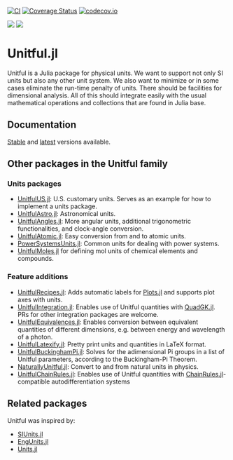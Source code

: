 [![CI](https://github.com/PainterQubits/Unitful.jl/workflows/CI/badge.svg)](https://github.com/PainterQubits/Unitful.jl/actions?query=workflow%3ACI)
[![Coverage Status](https://coveralls.io/repos/github/PainterQubits/Unitful.jl/badge.svg?branch=master)](https://coveralls.io/github/PainterQubits/Unitful.jl?branch=master)
[![codecov.io](https://codecov.io/github/PainterQubits/Unitful.jl/coverage.svg?branch=master)](https://codecov.io/github/PainterQubits/Unitful.jl?branch=master)

[![](https://img.shields.io/badge/docs-stable-blue.svg)](https://PainterQubits.github.io/Unitful.jl/stable)
[![](https://img.shields.io/badge/docs-dev-blue.svg)](https://PainterQubits.github.io/Unitful.jl/dev)

# Unitful.jl

Unitful is a Julia package for physical units. We want to support not only
SI units but also any other unit system. We also want to minimize or in some
cases eliminate the run-time penalty of units. There should be facilities
for dimensional analysis. All of this should integrate easily with the usual
mathematical operations and collections that are found in Julia base.

## Documentation

[Stable](http://PainterQubits.github.io/Unitful.jl/stable) and
[latest](https://PainterQubits.github.io/Unitful.jl/latest) versions available.

## Other packages in the Unitful family

### Units packages

- [UnitfulUS.jl](https://github.com/PainterQubits/UnitfulUS.jl): U.S. customary units. Serves as an example for how to implement a units
  package.
- [UnitfulAstro.jl](https://github.com/mweastwood/UnitfulAstro.jl): Astronomical units.
- [UnitfulAngles.jl](https://github.com/yakir12/UnitfulAngles.jl): More angular units, additional trigonometric functionalities, and clock-angle conversion.
- [UnitfulAtomic.jl](https://github.com/sostock/UnitfulAtomic.jl): Easy conversion from and to atomic units.
- [PowerSystemsUnits.jl](https://github.com/invenia/PowerSystemsUnits.jl): Common units for dealing with power systems.
- [UnitfulMoles.jl](https://github.com/rafaqz/UnitfulMoles.jl) for defining mol units of chemical elements and compounds.

### Feature additions

- [UnitfulRecipes.jl](https://github.com/jw3126/UnitfulRecipes.jl): Adds automatic labels for [Plots.jl](https://github.com/JuliaPlots/Plots.jl) and supports plot axes with units. 
- [UnitfulIntegration.jl](https://github.com/PainterQubits/UnitfulIntegration.jl): Enables use of Unitful quantities with [QuadGK.jl](https://github.com/JuliaMath/QuadGK.jl). PRs for other integration packages are welcome.
- [UnitfulEquivalences.jl](https://github.com/sostock/UnitfulEquivalences.jl): Enables conversion between equivalent quantities of different dimensions, e.g. between energy and wavelength of a photon.
- [UnitfulLatexify.jl](https://github.com/gustaphe/UnitfulLatexify.jl): Pretty print units and quantities in LaTeX format.
- [UnitfulBuckinghamPi.jl](https://github.com/rmsrosa/UnitfulBuckinghamPi.jl): Solves for the adimensional Pi groups in a list of Unitful parameters, according to the Buckingham-Pi Theorem.
- [NaturallyUnitful.jl](https://github.com/MasonProtter/NaturallyUnitful.jl): Convert to and from natural units in physics.
- [UnitfulChainRules.jl](https://github.com/SBuercklin/UnitfulChainRules.jl): Enables use of Unitful quantities with [ChainRules.jl](https://github.com/JuliaDiff/ChainRules.jl)-compatible autodifferentiation systems

## Related packages

Unitful was inspired by:

- [SIUnits.jl](https://github.com/keno/SIUnits.jl)
- [EngUnits.jl](https://github.com/dhoegh/EngUnits.jl)
- [Units.jl](https://github.com/timholy/Units.jl)
